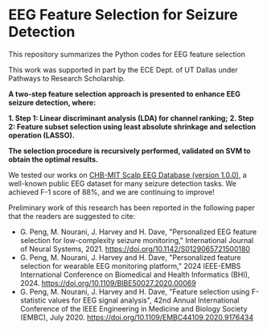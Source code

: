 # EEG Feature Selection for Seizure Detection
This repository summarizes the Python codes for EEG feature selection 

This work was supported in part by the ECE Dept. of UT Dallas under Pathways to Research Scholarship.

**A two-step feature selection approach is presented to enhance EEG seizure detection, where:**

**1. Step 1: Linear discriminant analysis (LDA) for channel ranking;**
**2. Step 2: Feature subset selection using least absolute shrinkage and selection operation (LASSO).**

**The selection procedure is recursively performed, validated on SVM to obtain the optimal results.**

We tested our works on [CHB-MIT Scalp EEG Database (version 1.0.0)](https://doi.org/10.13026/C2K01R), a well-known public EEG dataset for many seizure detection tasks. We achieved F-1 score of 88%, and we are continuing to improve!

Preliminary work of this research has been reported in the following paper that the readers are suggested to cite:
- G. Peng, M. Nourani, J. Harvey and H. Dave, "Personalized EEG feature selection for low-complexity seizure monitoring," International Journal of Neural Systems, 2021. https://doi.org/10.1142/S0129065721500180
- G. Peng, M. Nourani, J. Harvey and H. Dave, "Personalized feature selection for wearable EEG monitoring platform," 2024 IEEE-EMBS International Conference on Biomedical and Health Informatics (BHI), 2024. https://doi.org/10.1109/BIBE50027.2020.00069
- G. Peng, M. Nourani, J. Harvey and H. Dave, "Feature selection using F-statistic values for EEG signal analysis", 42nd Annual International Conference of the IEEE Engineering in Medicine and Biology Society (EMBC), July 2020. https://doi.org/10.1109/EMBC44109.2020.9176434

